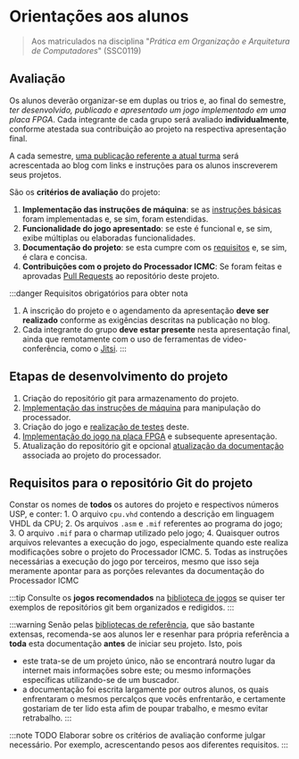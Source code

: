 # Orientações aos alunos
> Aos matriculados na disciplina "*Prática em Organização e Arquitetura de Computadores*" (SSC0119)
## Avaliação

Os alunos deverão organizar-se em duplas ou trios e, ao final do semestre, *ter desenvolvido, publicado e apresentado um jogo implementado em uma placa FPGA*. Cada integrante de cada grupo será avaliado **individualmente**, conforme atestada sua contribuição ao projeto na respectiva apresentação final.

A cada semestre, [uma publicação referente a atual turma](/blog/tags/inscricoes) será acrescentada ao blog com links e instruções para os alunos inscreverem seus projetos.

São os **critérios de avaliação** do projeto:

1. **Implementação das instruções de máquina**: se as [instruções básicas](/docs/linguagem-assembly/instrucoes) foram implementadas e, se sim, foram estendidas.
2. **Funcionalidade do jogo apresentado**: se este é funcional e, se sim, exibe múltiplas ou elaboradas funcionalidades.
3. **Documentação do projeto**: se esta cumpre com os [requisitos](#requisitos-para-o-repositório-git-do-projeto) e, se sim, é clara e concisa.
4. **Contribuições com o projeto do Processador ICMC**: Se foram feitas e aprovadas [Pull Requests](https://github.com/de-abreu/Processador-ICMC/pulls) ao repositório deste projeto.

:::danger Requisitos obrigatórios para obter nota
1. A inscrição do projeto e o agendamento da apresentação **deve ser realizado** conforme as exigências descritas na publicação no blog.
2. Cada integrante do grupo **deve estar presente** nesta apresentação final, ainda que remotamente com o uso de ferramentas de video-conferência, como o [Jitsi](https://jitsi.org/).
:::

## Etapas de desenvolvimento do projeto

1. Criação do repositório git para armazenamento do projeto.
2. [Implementação das instruções de máquina](/docs/guias/criando-instrucoes) para manipulação do processador.
3. Criação do jogo e [realização de testes](/docs/guias/debugging) deste.
4. [Implementação do jogo na placa FPGA](/docs/guias/ajustes-finais) e subsequente apresentação.
5. Atualização do repositório git e opcional [atualização da documentação](/docs/guias/documentacao) associada ao projeto do processador.

## Requisitos para o repositório Git do projeto
Constar os nomes de **todos** os autores do projeto e respectivos números USP, e conter:
    1. O arquivo `cpu.vhd` contendo a descrição em linguagem VHDL da CPU;
    2. Os arquivos `.asm` e `.mif` referentes ao programa do jogo;
    3. O arquivo `.mif` para o charmap utilizado pelo jogo;
    4. Quaisquer outros arquivos relevantes a execução do jogo, especialmente quando este realiza modificações sobre o projeto do Processador ICMC.
    5. Todas as instruções necessárias a execução do jogo por terceiros, mesmo que isso seja meramente apontar para as porções relevantes da documentação do Processador ICMC

:::tip
Consulte os **jogos recomendados** na [biblioteca de jogos](/docs/referencias/jogos) se quiser ter exemplos de repositórios git bem organizados e redigidos.
:::


:::warning
Senão pelas [bibliotecas de referência](/docs/referencias), que são bastante extensas, recomenda-se aos alunos ler e resenhar para própria referência a **toda** esta documentação **antes** de iniciar seu projeto. Isto, pois

- este trata-se de um projeto único, não se encontrará noutro lugar da internet mais informações sobre este; ou mesmo informações específicas utilizando-se de um buscador.
- a documentação foi escrita largamente por outros alunos, os quais enfrentaram o mesmos percalços que vocês enfrentarão, e certamente gostariam de ter lido esta afim de poupar trabalho, e mesmo evitar retrabalho.
:::

:::note TODO
Elaborar sobre os critérios de avaliação conforme julgar necessário. Por exemplo, acrescentando pesos aos diferentes requisitos.
:::
